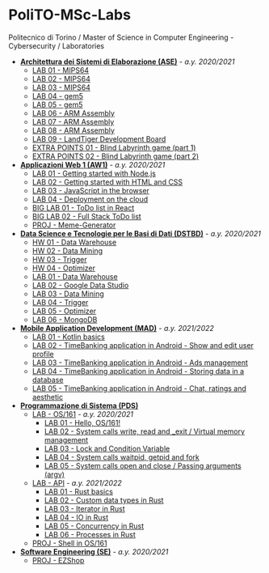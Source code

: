# PoliTO-MSc-Labs
Politecnico di Torino / Master of Science in Computer Engineering - Cybersecurity / Laboratories

* **[Architettura dei Sistemi di Elaborazione (ASE)](ASE)** - *a.y. 2020/2021*
    * [LAB 01 - MIPS64](ASE/LAB_01)
    * [LAB 02 - MIPS64](ASE/LAB_02)
    * [LAB 03 - MIPS64](ASE/LAB_03)
    * [LAB 04 - gem5](ASE/LAB_04)
    * [LAB 05 - gem5](ASE/LAB_05)
    * [LAB 06 - ARM Assembly](ASE/LAB_06)
    * [LAB 07 - ARM Assembly](ASE/LAB_07)
    * [LAB 08 - ARM Assembly](ASE/LAB_08)
    * [LAB 09 - LandTiger Development Board](ASE/LAB_09)
    * [EXTRA POINTS 01 - Blind Labyrinth game (part 1)](ASE/EXTRA_POINTS_01)
    * [EXTRA POINTS 02 - Blind Labyrinth game (part 2)](ASE/EXTRA_POINTS_02)
* **[Applicazioni Web 1 (AW1)](AW1)** - *a.y. 2020/2021*
    * [LAB 01 - Getting started with Node.js](AW1/LAB_01)
    * [LAB 02 - Getting started with HTML and CSS](AW1/LAB_02)
    * [LAB 03 - JavaScript in the browser](AW1/LAB_03)
    * [LAB 04 - Deployment on the cloud](AW1/LAB_04)
    * [BIG LAB 01 - ToDo list in React](AW1/BIG_LAB_01)
    * [BIG LAB 02 - Full Stack ToDo list](AW1/BIG_LAB_02)
    * [PROJ - Meme-Generator](AW1/PROJ)
* **[Data Science e Tecnologie per le Basi di Dati (DSTBD)](DSTBD)** - *a.y. 2020/2021*
    * [HW 01 - Data Warehouse](DSTBD/HW_01)
    * [HW 02 - Data Mining](DSTBD/HW_02)
    * [HW 03 - Trigger](DSTBD/HW_03)
    * [HW 04 - Optimizer](DSTBD/HW_04)
    * [LAB 01 - Data Warehouse](DSTBD/LAB_01)
    * [LAB 02 - Google Data Studio](DSTBD/LAB_02)
    * [LAB 03 - Data Mining](DSTBD/LAB_03)
    * [LAB 04 - Trigger](DSTBD/LAB_04)
    * [LAB 05 - Optimizer](DSTBD/LAB_05)
    * [LAB 06 - MongoDB](DSTBD/LAB_06)
* **[Mobile Application Development (MAD)](MAD)** - *a.y. 2021/2022*
    * [LAB 01 - Kotlin basics](MAD/LAB_01)
    * [LAB 02 - TimeBanking application in Android - Show and edit user profile](MAD/LAB_02)
    * [LAB 03 - TimeBanking application in Android - Ads management](MAD/LAB_03)
    * [LAB 04 - TimeBanking application in Android - Storing data in a database](MAD/LAB_04)
    * [LAB 05 - TimeBanking application in Android - Chat, ratings and aesthetic](MAD/LAB_05)
* **[Programmazione di Sistema (PDS)](PDS)**
    * [LAB - OS/161](PDS/LABS_OS161) - *a.y. 2020/2021*
        * [LAB 01 - Hello, OS/161!](PDS/LABS_OS161/LAB_01)
        * [LAB 02 - System calls write, read and _exit / Virtual memory management](PDS/LABS_OS161/LAB_02)
        * [LAB 03 - Lock and Condition Variable](PDS/LABS_OS161/LAB_03)
        * [LAB 04 - System calls waitpid, getpid and fork](PDS/LABS_OS161/LAB_04)
        * [LAB 05 - System calls open and close / Passing arguments (argv)](PDS/LABS_OS161/LAB_05)
    * [LAB - API](PDS/LABS_API) - *a.y. 2021/2022*
        * [LAB 01 - Rust basics](PDS/LABS_API/LAB_01)
        * [LAB 02 - Custom data types in Rust](PDS/LABS_API/LAB_02)
        * [LAB 03 - Iterator in Rust](PDS/LABS_API/LAB_03)
        * [LAB 04 - IO in Rust](PDS/LABS_API/LAB_04)
        * [LAB 05 - Concurrency in Rust](PDS/LABS_API/LAB_05)
        * [LAB 06 - Processes in Rust](PDS/LABS_API/LAB_06)
    * [PROJ - Shell in OS/161](PDS/PROJ)
* **[Software Engineering (SE)](SE)** - *a.y. 2020/2021*
    * [PROJ - EZShop](SE/PROJ)
